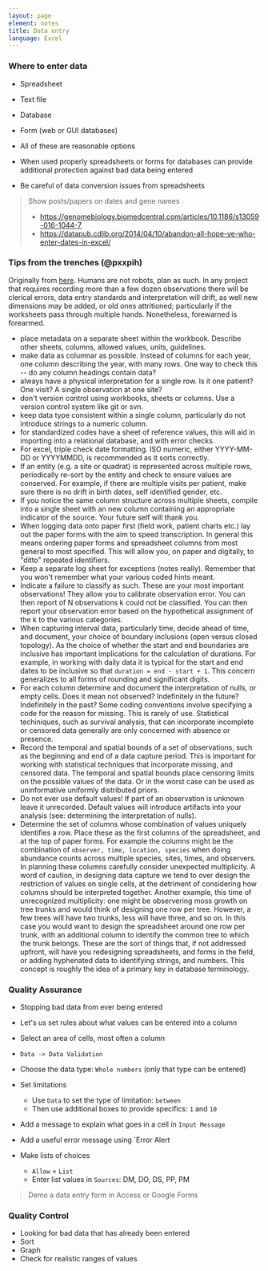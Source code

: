 ```yaml
---
layout: page
element: notes
title: Data entry
language: Excel
---
```


### Where to enter data

* Spreadsheet
* Text file
* Database
* Form (web or GUI databases)

* All of these are reasonable options
* When used properly spreadsheets or forms for databases can provide additional
protection against bad data being entered
* Be careful of data conversion issues from spreadsheets

> Show posts/papers on dates and gene names
> * https://genomebiology.biomedcentral.com/articles/10.1186/s13059-016-1044-7
> * https://datapub.cdlib.org/2014/04/10/abandon-all-hope-ye-who-enter-dates-in-excel/

### Tips from the trenches (@pxxpih)

Originally from [here](https://twitter.com/pxxpih/status/819592744741937153). Humans are not robots, plan as such. In any project that requires recording more than a few dozen observations there will be clerical errors, data entry standards and interpretation will drift, as well new dimensions may be added, or old ones attritioned; particularly if the worksheets pass through multiple hands. Nonetheless, forewarned is forearmed.

- place metadata on a separate sheet within the workbook. Describe other sheets, columns, allowed values, units, guidelines.
- make data as columnar as possible. Instead of columns for each year, one column describing the year, with many rows. One way to check this -- do any column headings contain data?
- always have a physical interpretation for a single row. Is it one patient? One visit? A single observation at one site?
- don't version control using workbooks, sheets or columns. Use a version control system like git or svn.
- keep data type consistent within a single column, particularly do not introduce strings to a numeric column.
- for standardized codes have a sheet of reference values, this will aid in importing into a relational database, and with error checks.
- For excel, triple check date formatting. ISO numeric, either YYYY-MM-DD or YYYYMMDD, is recommended as it sorts correctly.
- If an entity (e.g. a site or quadrat) is represented across multiple rows, periodically re-sort by the entity and check to ensure values are conserved. For example, if there are multiple visits per patient, make sure there is no drift in birth dates, self identified gender, etc.
- If you notice the same column structure across multiple sheets, compile into a single sheet with an new column containing an appropriate indicator of the source. Your future self will thank you.
- When logging data onto paper first (field work, patient charts etc.) lay out the paper forms with the aim to speed transcription. In general this means ordering paper forms and spreadsheet columns from most general to most specified. This will allow you, on paper and digitally, to "ditto" repeated identifiers. 
- Keep a separate log sheet for exceptions (notes really). Remember that you won't remember what your various coded hints meant.
- Indicate a failure to classify as such. These are your most important observations! They allow you to calibrate observation error. You can then report of N observations k could not be classified. You can then report your observation error based on the hypothetical assignment of the k to the various categories.
- When capturing interval data, particularly time, decide ahead of time, and document, your choice of boundary inclusions (open versus closed topology). As the choice of whether the start and end boundaries are inclusive has important implications for the calculation of durations. For example, in working with daily data it is typical for the start and end dates to be inclusive so that `duration = end - start + 1`. This concern generalizes to all forms of rounding and significant digits.
- For each column determine and document the interpretation of nulls, or empty cells. Does it mean not observed? Indefinitely in the future? Indefinitely in the past? Some coding conventions involve specifying a code for the reason for missing. This is rarely of use. Statistical techiniques, such as survival analysis, that can incorporate incomplete or censored data generally are only concerned with absence or presence.
- Record the temporal and spatial bounds of a set of observations, such as the beginning and end of a data capture period. This is important for working with statistical techniques that incorporate missing, and censored data. The temporal and spatial bounds place censoring limits on the possible values of the data. Or in the worst case can be used as uninformative uniformly distributed priors.
- Do not ever use default values! If part of an observation is unknown leave it unrecorded. Default values will introduce artifacts into your analysis (see: determining the interpretation of nulls).
- Determine the set of columns whose combination of values uniquely identifies a row. Place these as the first columns of the spreadsheet, and at the top of paper forms. For example the columns might be the combination of `observer, time, location, species` when doing abundance counts across multiple species, sites, times, and observers. In planning these columns carefully consider unexpected multiplicity. A word of caution, in designing data capture we tend to over design the restriction of values on single cells, at the detriment of considering how columns should be interpreted together. Another example, this time of unrecognized multiplicity: one might be observering moss growth on tree trunks and would think of designing one row per tree. However, a few trees will have two trunks, less will have three, and so on. In this case you would want to design the spreadsheet around one row per trunk, with an additional column to identify the common tree to which the trunk belongs. These are the sort of things that, if not addressed upfront, will have you redesigning spreadsheets, and forms in the field, or adding hyphenated data to identifying strings, and numbers. This concept is roughly the idea of a primary key in database terminology.

### Quality Assurance

* Stopping bad data from ever being entered
* Let's us set rules about what values can be entered into a column

* Select an area of cells, most often a column
* `Data -> Data Validation`
* Choose the data type: `Whole numbers` (only that type can be entered)
* Set limitations
    * Use `Data` to set the type of limitation: `between` 
    * Then use additional boxes to provide specifics: `1` and `10`
* Add a message to explain what goes in a cell in `Input Message`
* Add a useful error message using `Error Alert

* Make lists of choices
    * `Allow` = `List`
    * Enter list values in `Sources`: DM, DO, DS, PP, PM

> Demo a data entry form in Access or Google Forms

### Quality Control

* Looking for bad data that has already been entered
* Sort
* Graph
* Check for realistic ranges of values
